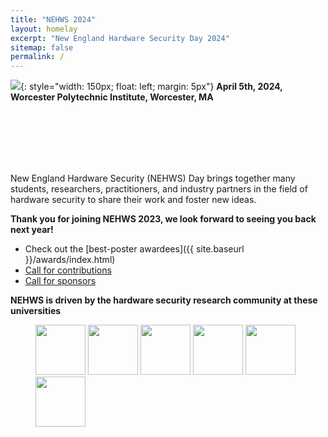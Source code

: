 ```yaml
---
title: "NEHWS 2024"
layout: homelay
excerpt: "New England Hardware Security Day 2024"
sitemap: false
permalink: /
---
```


![](images/nehwslogo.png){: style="width: 150px; float: left; margin: 5px"}
**April 5th, 2024, Worcester Polytechnic Institute, Worcester, MA**

<BR>
<BR>
<BR>
<BR>
<BR>

New England Hardware Security (NEHWS) Day brings together
many students, researchers, practitioners, and industry partners in the
field of hardware security to share their work and foster new ideas.

**Thank you for joining NEHWS 2023, we look forward to seeing you back next year!**

* Check out the [best-poster awardees]({{ site.baseurl }}/awards/index.html)
* [Call for contributions](images/nehws23-call-for-contributions.pdf)
* [Call for sponsors](images/nehws23-call-for-sponsors.pdf)

**NEHWS is driven by the hardware security research community at these universities**

<figure class="fourth">
  <img src="images/organizer_logo_mit.png" style="width: 80px">
  <img src="images/organizer_logo_northeastern.png" style="width: 80px">
  <img src="images/organizer_logo_umass.png" style="width: 80px">
  <img src="images/organizer_logo_unh.png" style="width: 80px">
  <img src="images/organizer_logo_wpi.png" style="width: 80px">
  <img src="images/organizer_logo_yale.png" style="width: 80px">
</figure>

<BR>

